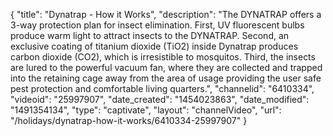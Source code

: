 {
    "title": "Dynatrap - How it Works",
    "description": "The DYNATRAP offers a 3-way protection plan for insect elimination. First, UV fluorescent bulbs produce warm light to attract insects to the DYNATRAP. Second, an exclusive coating of titanium dioxide (TiO2) inside Dynatrap produces carbon dioxide (CO2), which is irresistible to mosquitos. Third, the insects are lured to the powerful vacuum fan, where they are collected and trapped into the retaining cage away from the area of usage providing the user safe pest protection and comfortable living quarters.",
    "channelid": "6410334",
    "videoid": "25997907",
    "date_created": "1454023863",
    "date_modified": "1491354134",
    "type": "captivate",
    "layout": "channelVideo",
    "url": "\/holidays\/dynatrap-how-it-works\/6410334-25997907"
}